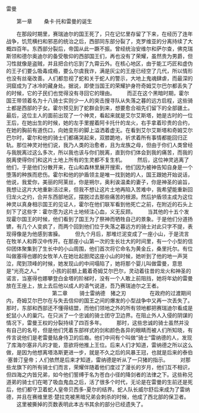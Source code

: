 雷曼

　　第一章
　　桑卡·托和雷曼的诞生

　　在那段时期里，赛瑞迪尔的国王死了，只在记忆里存留了下来，在经历了连年战争，饥荒横扫和邪恶的统治之后，西部同东部分裂了，克罗维亚的分离持续了大概四百年。东西部分裂后，帝国从此一蹶不振。曾经统治安维尔和萨尔查，佛克瑞斯领和德尔奥迪尔的备受敬仰的西部国王们，再也没有了荣耀，虽然贵为男爵，但习性就像是盗贼，并且把合约忘到了九霄云外。在核心地区，由于能工巧匠和虚伪的王子们要么吸毒成瘾，要么尔虞我诈，满是灰尘的王座已经空了几代，所以情形也没有丝毫改善。人们都忽视了蛇和关于蛇人的警示，大地上鬼魂肆虐，而最深的洞窟成为了冰冷的藏身处。据说，即使当国王的荣耀护身符奇姆艾尔巴尔都丢失了的时候，它的子民们也觉得没有寻回它的理由。
　　而正在这个黑暗时期，霍尔国王带领着名为十八骑士实则少一人的突击搜寻队从失落之暮的远方启程，这些骑士都是西部的子女。霍尔预见到了蛇群会到来，想要愈合祖先们留下的全部疆土。最后，这位主人的面前出现了一个神灵，看起来就是艾尔艾斯塔，她是古时的一位王后，在她出生的时候，她的左手里握着阿卡托什的龙火，右手拿着珍贵的合约，在她的胸前有道伤口，向她变形的脚上溢洒着虚无。在看到艾尔艾斯塔和奇姆艾尔巴尔时，霍尔和他的骑士们都痛哭起来，双膝跪地，祈求着所有事情都能回归正轨。那位神灵对他们说，我乃人类的治愈者，且为龙族之母，但由于你们人类曾经与我脱离过这么多次，所以我也该与你们脱离，直到你们体会到我的痛苦，而我的脱离使得你们和这片土地上所有的生灵都不复生机。
　　然后，这位神灵逃离了他们，于是他们分散开来，在山和森林里展开搜索，他们因为被神告知自身是一个堕落的种族而悲伤。霍尔和他的护盾领主是唯一找到她的人，国王跟她开始说话，他说，我爱你，美丽的阿莱丝，你是朔尔，奥利诶温柔的妻子，你是神圣的谕旨，我想让这片大地重新活过来，但我不想让这片土地再陷入苦难中，我希望能重新回归龙火之约，合并东西部地区，摆脱过去那些痛苦的根源。然后护盾领主成为这位神灵以真身相示国王的见证人，霍尔在他们联军看到他死亡之前，在附近的石头上刻下了这些字：霍尔愿为这片土地倾注心血，义无反顾。
　　当其他的十五个发现霍尔国王的时候，他们看到了国王为了祭神而牺牲自己的景象。于是他们分道扬镳，有几个人变疯了，而两个回到他们位于失落之暮远方的骑士对此只字不提，表现得像是为他感到害臊。
　　但九个月后，那堆烂泥变成了一座小山，于是流言在牧羊人和莽汉中传开。在那座小山第一次的生长壮大的时间里，有一个小型的信仰团体聚集到了生长中的小山周围，他们首次将它命名为黄金丘，桑里托尔。有位叫做塞得也娜的女牧羊人在她壮起胆爬这座小山的时候，她听到了他的地一声哭泣，爬到顶峰的时候，她发现山的中间塌陷了，她将那个婴儿叫做雷曼，意思是“光亮之人。”
　　小孩的前额上戴着奇姆艾尔巴尔，灵动着往昔的龙火和神圣的诺言，当塞得也娜攀登白金塔的阶梯时，没有一个人敢上前阻挡，她将年幼的雷曼放在王座上，放上去后他以成人的语气说道，吾乃赛瑞迪尔之王者。
　　
　　
　　
　　第二章
　　骑士雷纳德　猪之刃
　　
　　在政府的过渡期间内，奇姆艾尔巴尔在与失去信仰的国王之间的爆发的小型战争中又再一次丢失了。那时，东部和西部还不懂得结盟，而他们领地之外的所有领地都把赛瑞迪尔看成是蛇鼠小人的巢穴。在只派了一个忠诚的骑士团守卫边界。在阻止外人入侵的阴谋的情况下，雷曼王权的分裂持续了四百多年。
　　那时，这些忠诚的骑士虽然并没有自己的名号，但是他们凭着东部样式的剑和颜色各异的眼睛而被人们所知晓，有传言说他们是老雷曼贴身侍卫的后裔。他们中间有个叫做“骑士”雷纳德的人，发现了库海尔塞非凡的才能，意欲将他推上王位。后来人们才知道，雷纳德之所以这么做，是因为他想离塔洛斯更进一步，就是不久之后的风暴王冠，也就是后来的泰伯·塞普汀皇帝；人们依然是后来才知道，雷纳德是听从了一只猪的指示。
　　对那些龙旗下的所有骑士们而言，荣耀伴随着他们度过了漫长的岁月，他们互不相识，但四海之内皆兄弟，如今他们誓缚于名为苍白小径的降剑者的法律之下。这些称兄道弟的骑士们在喝了吸血鬼血之后，活了很多个时代，无论是在雷曼的生前还是死后，他们都守卫着蛇人皇帝贝西多-夏尔的结界。蛇人队长威尔舒后来成为了雷纳德，并且在赛维里恩·楚拉克被黑暗兄弟会刺杀的时候，他成了西北部的保卫者。
　　这里被撕掉的页数表明此本古书其余的部分已经遗失了。